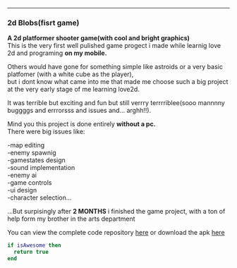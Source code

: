 ---

### 2d Blobs(fisrt game)

 
**A 2d platformer shooter game(with cool and bright graphics)**  
This is the very first well pulished game progect i made while learnig love 2d and programing __on my mobile.__  

Others would have gone for something simple like astroids or a very basic platfomer (with a white cube as the player),  
but i dont know what came into me that made me choose such a big project at the very early stage of me learning love2d.  

It was terrible but exciting and fun but still verrry terrrriblee(sooo mannnny buggggs and errrorsss and issues and... arghh!!).  

Mind you this project is done entirely **without a pc.**  
There were big issues like:  

-map editing  
-enemy spawnig  
-gamestates design  
-sound implementation  
-enemy ai  
-game controls  
-ui design  
-character selection...  

...But surpisingly after **2 MONTHS** i finished the game project, with a ton of help form my brother in the arts department  

You can view the complete code repository [here](https://github.com/Rocket-007/2d-Blobs) or download the apk [here](../blob/master/LICENSE)  

```lua
if isAwesome then
  return true
end
```
